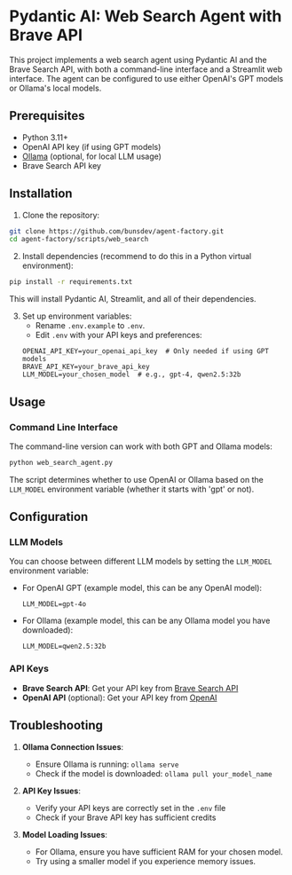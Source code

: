 # Pydantic AI: Web Search Agent with Brave API

This project implements a web search agent using Pydantic AI and the Brave Search API, with both a command-line interface and a Streamlit web interface. The agent can be configured to use either OpenAI's GPT models or Ollama's local models.

## Prerequisites

- Python 3.11+
- OpenAI API key (if using GPT models)
- [Ollama](https://ollama.ai/) (optional, for local LLM usage)
- Brave Search API key

## Installation

1. Clone the repository:
```bash
git clone https://github.com/bunsdev/agent-factory.git
cd agent-factory/scripts/web_search
```

2. Install dependencies (recommend to do this in a Python virtual environment):
```bash
pip install -r requirements.txt
```

This will install Pydantic AI, Streamlit, and all of their dependencies.

3. Set up environment variables:
   - Rename `.env.example` to `.env`.
   - Edit `.env` with your API keys and preferences:
   ```env
   OPENAI_API_KEY=your_openai_api_key  # Only needed if using GPT models
   BRAVE_API_KEY=your_brave_api_key
   LLM_MODEL=your_chosen_model  # e.g., gpt-4, qwen2.5:32b
   ```

## Usage

### Command Line Interface

The command-line version can work with both GPT and Ollama models:

```bash
python web_search_agent.py
```

The script determines whether to use OpenAI or Ollama based on the `LLM_MODEL` environment variable (whether it starts with 'gpt' or not).

## Configuration

### LLM Models

You can choose between different LLM models by setting the `LLM_MODEL` environment variable:

- For OpenAI GPT (example model, this can be any OpenAI model):
  ```env
  LLM_MODEL=gpt-4o
  ```

- For Ollama (example model, this can be any Ollama model you have downloaded):
  ```env
  LLM_MODEL=qwen2.5:32b
  ```

### API Keys

- **Brave Search API**: Get your API key from [Brave Search API](https://brave.com/search/api/)
- **OpenAI API** (optional): Get your API key from [OpenAI](https://platform.openai.com/api-keys)

## Troubleshooting

1. **Ollama Connection Issues**:
   - Ensure Ollama is running: `ollama serve`
   - Check if the model is downloaded: `ollama pull your_model_name`

2. **API Key Issues**:
   - Verify your API keys are correctly set in the `.env` file
   - Check if your Brave API key has sufficient credits

3. **Model Loading Issues**:
   - For Ollama, ensure you have sufficient RAM for your chosen model.
   - Try using a smaller model if you experience memory issues.
